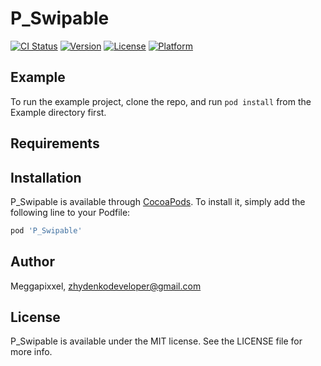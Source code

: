 # P_Swipable

[![CI Status](https://img.shields.io/travis/Meggapixxel/P_Swipable.svg?style=flat)](https://travis-ci.org/Meggapixxel/P_Swipable)
[![Version](https://img.shields.io/cocoapods/v/P_Swipable.svg?style=flat)](https://cocoapods.org/pods/P_Swipable)
[![License](https://img.shields.io/cocoapods/l/P_Swipable.svg?style=flat)](https://cocoapods.org/pods/P_Swipable)
[![Platform](https://img.shields.io/cocoapods/p/P_Swipable.svg?style=flat)](https://cocoapods.org/pods/P_Swipable)

## Example

To run the example project, clone the repo, and run `pod install` from the Example directory first.

## Requirements

## Installation

P_Swipable is available through [CocoaPods](https://cocoapods.org). To install
it, simply add the following line to your Podfile:

```ruby
pod 'P_Swipable'
```

## Author

Meggapixxel, zhydenkodeveloper@gmail.com

## License

P_Swipable is available under the MIT license. See the LICENSE file for more info.
